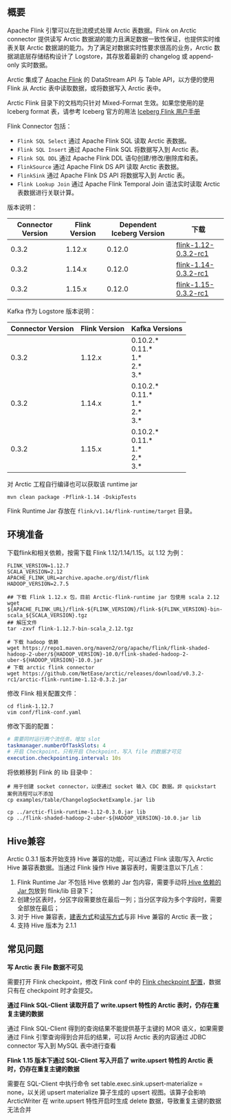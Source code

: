 ## 概要
Apache Flink 引擎可以在批流模式处理 Arctic 表数据。Flink on Arctic connector 提供读写 Arctic 数据湖的能力且满足数据一致性保证，也提供实时维表关联 Arctic 数据湖的能力。为了满足对数据实时性要求很高的业务，Arctic 数据湖底层存储结构设计了 Logstore，其存放着最新的 changelog 或 append-only 实时数据。

Arctic 集成了 [Apache Flink](https://flink.apache.org/) 的 DataStream API 与 Table API，以方便的使用 Flink 从 Arctic 表中读取数据，或将数据写入
Arctic 表中。

Arctic Flink 目录下的文档均只针对 Mixed-Format 生效。如果您使用的是 Iceberg format 表，请参考 Iceberg 官方的用法
[Iceberg Flink 用户手册](https://iceberg.apache.org/docs/latest/flink-connector/)

Flink Connector 包括：

- `Flink SQL Select` 通过 Apache Flink SQL 读取 Arctic 表数据。
- `Flink SQL Insert` 通过 Apache Flink SQL 将数据写入到 Arctic 表。
- `Flink SQL DDL` 通过 Apache Flink DDL 语句创建/修改/删除库和表。
- `FlinkSource` 通过 Apache Flink DS API 读取 Arctic 表数据。
- `FlinkSink` 通过 Apache Flink DS API 将数据写入到 Arctic 表。
- `Flink Lookup Join` 通过 Apache Flink Temporal Join 语法实时读取 Arctic 表数据进行关联计算。

版本说明：

| Connector Version | Flink Version | Dependent Iceberg Version | 下载                                                                                                                         |
| ----------------- |---------------|  ----------------- |----------------------------------------------------------------------------------------------------------------------------|
| 0.3.2             | 1.12.x        | 0.12.0            | [flink-1.12-0.3.2-rc1](https://github.com/NetEase/arctic/releases/download/v0.3.2-rc1/arctic-flink-runtime-1.12-0.3.2.jar) |
| 0.3.2             | 1.14.x        | 0.12.0            | [flink-1.14-0.3.2-rc1](https://github.com/NetEase/arctic/releases/download/v0.3.2-rc1/arctic-flink-runtime-1.14-0.3.2.jar) |
| 0.3.2             | 1.15.x        | 0.12.0            | [flink-1.15-0.3.2-rc1](https://github.com/NetEase/arctic/releases/download/v0.3.2-rc1/arctic-flink-runtime-1.15-0.3.2.jar) |

Kafka 作为 Logstore 版本说明：

| Connector Version | Flink Version | Kafka Versions |
| ----------------- |---------------|  ----------------- |
| 0.3.2             | 1.12.x        | 0.10.2.\*<br> 0.11.\*<br> 1.\*<br> 2.\*<br> 3.\*            | 
| 0.3.2             | 1.14.x        | 0.10.2.\*<br> 0.11.\*<br> 1.\*<br> 2.\*<br> 3.\*            | 
| 0.3.2             | 1.15.x        | 0.10.2.\*<br> 0.11.\*<br> 1.\*<br> 2.\*<br> 3.\*            | 


对 Arctic 工程自行编译也可以获取该 runtime jar

`mvn clean package -Pflink-1.14 -DskipTests`

Flink Runtime Jar 存放在 `flink/v1.14/flink-runtime/target` 目录。

## 环境准备
下载flink和相关依赖，按需下载 Flink 1.12/1.14/1.15。以 1.12 为例：

```shell
FLINK_VERSION=1.12.7
SCALA_VERSION=2.12
APACHE_FLINK_URL=archive.apache.org/dist/flink
HADOOP_VERSION=2.7.5

## 下载 Flink 1.12.x 包，目前 Arctic-flink-runtime jar 包使用 scala 2.12
wget ${APACHE_FLINK_URL}/flink-${FLINK_VERSION}/flink-${FLINK_VERSION}-bin-scala_${SCALA_VERSION}.tgz
## 解压文件
tar -zxvf flink-1.12.7-bin-scala_2.12.tgz

# 下载 hadoop 依赖
wget https://repo1.maven.org/maven2/org/apache/flink/flink-shaded-hadoop-2-uber/${HADOOP_VERSION}-10.0/flink-shaded-hadoop-2-uber-${HADOOP_VERSION}-10.0.jar
# 下载 arctic flink connector
wget https://github.com/NetEase/arctic/releases/download/v0.3.2-rc1/arctic-flink-runtime-1.12-0.3.2.jar
```

修改 Flink 相关配置文件：

```shell
cd flink-1.12.7
vim conf/flink-conf.yaml
```
修改下面的配置：

```yaml
# 需要同时运行两个流任务，增加 slot
taskmanager.numberOfTaskSlots: 4
# 开启 Checkpoint。只有开启 Checkpoint，写入 file 的数据才可见
execution.checkpointing.interval: 10s
```

将依赖移到 Flink 的 lib 目录中：

```shell
# 用于创建 socket connector，以便通过 socket 输入 CDC 数据。非 quickstart 案例流程可以不添加
cp examples/table/ChangelogSocketExample.jar lib

cp ../arctic-flink-runtime-1.12-0.3.0.jar lib
cp ../flink-shaded-hadoop-2-uber-${HADOOP_VERSION}-10.0.jar lib
```

## Hive兼容
Arctic 0.3.1 版本开始支持 Hive 兼容的功能，可以通过 Flink 读取/写入 Arctic Hive 兼容表数据。当通过 Flink 操作 Hive 兼容表时，需要注意以下几点：

1. Flink Runtime Jar 不包括 Hive 依赖的 Jar 包内容，需要手动将[ Hive 依赖的 Jar 包](https://repo1.maven.org/maven2/org/apache/hive/hive-exec/2.1.1/hive-exec-2.1.1.jar)放到 flink/lib 目录下；
2. 创建分区表时，分区字段需要放在最后一列；当分区字段为多个字段时，需要全部放在最后；
3. 对于 Hive 兼容表，[建表方式](flink-ddl.md)和[读写方式](flink-dml.md)与非 Hive 兼容的 Arctic 表一致；
4. 支持 Hive 版本为 2.1.1


## 常见问题

**写 Arctic 表 File 数据不可见**

需要打开 Flink checkpoint，修改 Flink conf 中的 [Flink checkpoint 配置](https://nightlies.apache.org/flink/flink-docs-release-1.12/deployment/config.html#execution-checkpointing-interval)，数据只有在 checkpoint 时才会提交。

**通过 Flink SQL-Client 读取开启了 write.upsert 特性的 Arctic 表时，仍存在重复主键的数据**

通过 Flink SQL-Client 得到的查询结果不能提供基于主键的 MOR 语义，如果需要通过 Flink 引擎查询得到合并后的结果，可以将 Arctic 表的内容通过 JDBC connector 写入到 MySQL 表中进行查看

**Flink 1.15 版本下通过 SQL-Client 写入开启了 write.upsert 特性的 Arctic 表时，仍存在重复主键的数据**

需要在 SQL-Client 中执行命令 set table.exec.sink.upsert-materialize = none，以关闭 upsert materialize 算子生成的 upsert 视图。该算子会影响 ArcticWriter 在 write.upsert 特性开启时生成 delete 数据，导致重复主键的数据无法合并